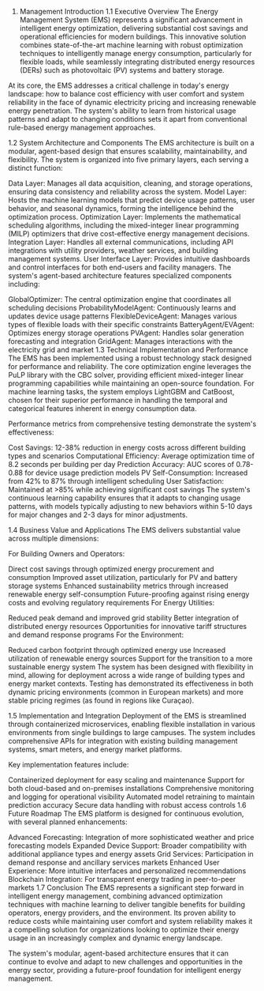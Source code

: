 1. Management Introduction
1.1 Executive Overview
The Energy Management System (EMS) represents a significant advancement in intelligent energy optimization, delivering substantial cost savings and operational efficiencies for modern buildings. This innovative solution combines state-of-the-art machine learning with robust optimization techniques to intelligently manage energy consumption, particularly for flexible loads, while seamlessly integrating distributed energy resources (DERs) such as photovoltaic (PV) systems and battery storage.

At its core, the EMS addresses a critical challenge in today's energy landscape: how to balance cost efficiency with user comfort and system reliability in the face of dynamic electricity pricing and increasing renewable energy penetration. The system's ability to learn from historical usage patterns and adapt to changing conditions sets it apart from conventional rule-based energy management approaches.

1.2 System Architecture and Components
The EMS architecture is built on a modular, agent-based design that ensures scalability, maintainability, and flexibility. The system is organized into five primary layers, each serving a distinct function:

Data Layer: Manages all data acquisition, cleaning, and storage operations, ensuring data consistency and reliability across the system.
Model Layer: Hosts the machine learning models that predict device usage patterns, user behavior, and seasonal dynamics, forming the intelligence behind the optimization process.
Optimization Layer: Implements the mathematical scheduling algorithms, including the mixed-integer linear programming (MILP) optimizers that drive cost-effective energy management decisions.
Integration Layer: Handles all external communications, including API integrations with utility providers, weather services, and building management systems.
User Interface Layer: Provides intuitive dashboards and control interfaces for both end-users and facility managers.
The system's agent-based architecture features specialized components including:

GlobalOptimizer: The central optimization engine that coordinates all scheduling decisions
ProbabilityModelAgent: Continuously learns and updates device usage patterns
FlexibleDeviceAgent: Manages various types of flexible loads with their specific constraints
BatteryAgent/EVAgent: Optimizes energy storage operations
PVAgent: Handles solar generation forecasting and integration
GridAgent: Manages interactions with the electricity grid and market
1.3 Technical Implementation and Performance
The EMS has been implemented using a robust technology stack designed for performance and reliability. The core optimization engine leverages the PuLP library with the CBC solver, providing efficient mixed-integer linear programming capabilities while maintaining an open-source foundation. For machine learning tasks, the system employs LightGBM and CatBoost, chosen for their superior performance in handling the temporal and categorical features inherent in energy consumption data.

Performance metrics from comprehensive testing demonstrate the system's effectiveness:

Cost Savings: 12-38% reduction in energy costs across different building types and scenarios
Computational Efficiency: Average optimization time of 8.2 seconds per building per day
Prediction Accuracy: AUC scores of 0.78-0.88 for device usage prediction models
PV Self-Consumption: Increased from 42% to 87% through intelligent scheduling
User Satisfaction: Maintained at >85% while achieving significant cost savings
The system's continuous learning capability ensures that it adapts to changing usage patterns, with models typically adjusting to new behaviors within 5-10 days for major changes and 2-3 days for minor adjustments.

1.4 Business Value and Applications
The EMS delivers substantial value across multiple dimensions:

For Building Owners and Operators:

Direct cost savings through optimized energy procurement and consumption
Improved asset utilization, particularly for PV and battery storage systems
Enhanced sustainability metrics through increased renewable energy self-consumption
Future-proofing against rising energy costs and evolving regulatory requirements
For Energy Utilities:

Reduced peak demand and improved grid stability
Better integration of distributed energy resources
Opportunities for innovative tariff structures and demand response programs
For the Environment:

Reduced carbon footprint through optimized energy use
Increased utilization of renewable energy sources
Support for the transition to a more sustainable energy system
The system has been designed with flexibility in mind, allowing for deployment across a wide range of building types and energy market contexts. Testing has demonstrated its effectiveness in both dynamic pricing environments (common in European markets) and more stable pricing regimes (as found in regions like Curaçao).

1.5 Implementation and Integration
Deployment of the EMS is streamlined through containerized microservices, enabling flexible installation in various environments from single buildings to large campuses. The system includes comprehensive APIs for integration with existing building management systems, smart meters, and energy market platforms.

Key implementation features include:

Containerized deployment for easy scaling and maintenance
Support for both cloud-based and on-premises installations
Comprehensive monitoring and logging for operational visibility
Automated model retraining to maintain prediction accuracy
Secure data handling with robust access controls
1.6 Future Roadmap
The EMS platform is designed for continuous evolution, with several planned enhancements:

Advanced Forecasting: Integration of more sophisticated weather and price forecasting models
Expanded Device Support: Broader compatibility with additional appliance types and energy assets
Grid Services: Participation in demand response and ancillary services markets
Enhanced User Experience: More intuitive interfaces and personalized recommendations
Blockchain Integration: For transparent energy trading in peer-to-peer markets
1.7 Conclusion
The EMS represents a significant step forward in intelligent energy management, combining advanced optimization techniques with machine learning to deliver tangible benefits for building operators, energy providers, and the environment. Its proven ability to reduce costs while maintaining user comfort and system reliability makes it a compelling solution for organizations looking to optimize their energy usage in an increasingly complex and dynamic energy landscape.

The system's modular, agent-based architecture ensures that it can continue to evolve and adapt to new challenges and opportunities in the energy sector, providing a future-proof foundation for intelligent energy management.